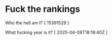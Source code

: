 # Fuck the rankings

Who the hell am I?
{ 15391529 }

What fucking year is it?
[ 2025-04-08T18:16:40Z ]
